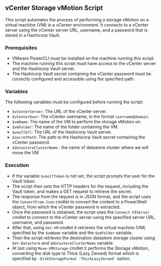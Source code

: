## vCenter Storage vMotion Script

This script automates the process of performing a storage vMotion on a virtual machine (VM) in a vCenter environment. It connects to a vCenter server using the vCenter server URL, username, and a password that is stored in a Hashicorp Vault.

### Prerequisites

- VMware PowerCLI must be installed on the machine running this script.
- The machine running this script must have access to the vCenter server and the Hashicorp Vault server.
- The Hashicorp Vault secret containing the vCenter password must be correctly configured and accessible using the specified path.

### Variables

The following variables must be configured before running the script:

- `$vCenterServer`: The URL of the vCenter server.
- `$vCenterUser`: The vCenter username, in the format `username@domain`.
- `$vmName`: The name of the VM to perform the storage vMotion on.
- `$vmFolder`: The name of the folder containing the VM.
- `$vaultUrl`: The URL of the Hashicorp Vault server.
- `$secretPath`: The path to the Hashicorp Vault secret containing the vCenter password.
- `$datastoreClusterName` : the name of datastore cluster where we will move the VM

### Execution

- If the variable `$vaultToken` is not set, the script prompts the user for the Vault token.
- The script then sets the HTTP headers for the request, including the Vault token, and makes a GET request to retrieve the secret.
- The response from the request is in JSON format, and the script uses the `ConvertFrom-Json` cmdlet to convert the content to a PowerShell object, from which the vCenter password is extracted.
- Once the password is obtained, the script uses the `Connect-VIServer` cmdlet to connect to the vCenter server using the specified server URL, username, and password.
- After that, using `Get-VM` cmdlet it retrieves the virtual machine (VM) specified by the `$vmName` variable and the `$vmFolder` variable.
- Then the script retrieves the destination datastore storage cluster using `Get-Datastore` and `$datastoreClusterName` variable.
- At last using `Move-VMStorage` cmdlet it performs the Storage vMotion, converting the disk type to Thick (Lazy Zeroed) format which is specified by `-DiskStorageFormat 'ThickLazyZeroed'` option.

